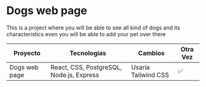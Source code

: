 # Dogs web page

This is a project where you will be able to see all kind of dogs and its characteristics even you will be able to add your pet over there

| Proyecto      | Tecnologías                              | Cambios             | Otra Vez |
| ------------- | ---------------------------------------- | ------------------- | -------- |
| Dogs web page | React, CSS, PostgreSQL, Node.js, Express | Usaría Tailwind CSS | ✅       |
